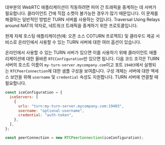 대부분의 WebRTC 애플리케이션이 작동하려면 피어 간 트래픽을 중계하는 데 서버가 필요합니다. 클라이언트 간에 직접 소켓이 불가능한 경우가 많기 때문입니다. 이 문제를 해결하는 일반적인 방법은 TURN 서버를 사용하는 것입니다. Traversal Using Relays around NAT의 약자로, 네트워크 트래픽을 중계하기 위한 프로토콜입니다.

현재 자체 호스팅 애플리케이션(예: 오픈 소스 COTURN 프로젝트) 및 클라우드 제공 서비스로 온라인에서 사용할 수 있는 TURN 서버에 대한 여러 옵션이 있습니다.

온라인에서 사용할 수 있는 TURN 서버가 있으면 이를 사용하기 위해 클라이언트 애플리케이션에 대한 올바른 `RTCConfiguration`만 있으면 됩니다. 다음 코드 조각은 TURN 서버의 호스트 이름이 `my-turn-server.mycompany.com`이고 포트 `19403`에서 실행되는 `RTCPeerConnection`에 대한 샘플 구성을 보여줍니다. 구성 개체는 서버에 대한 액세스 보안을 위해 `username` 및 `credential` 속성도 지원합니다. TURN 서버에 연결할 때 필요합니다.

```js
const iceConfiguration = {
  iceServers: [
    {
      urls: "turn:my-turn-server.mycompany.com:19403",
      username: "optional-username",
      credential: "auth-token",
    },
  ],
};

const peerConnection = new RTCPeerConnection(iceConfiguration);
```

